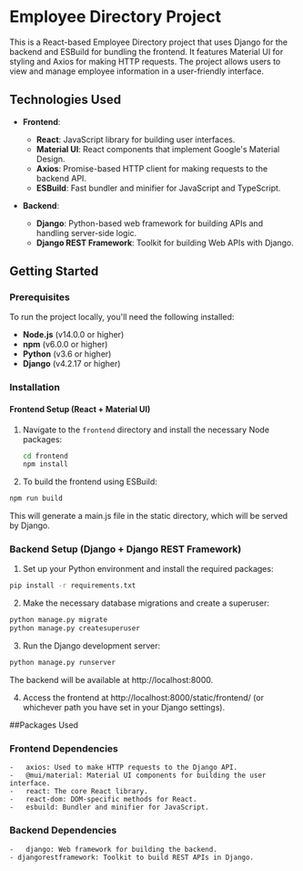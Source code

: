 # Employee Directory Project

This is a React-based Employee Directory project that uses Django for the backend and ESBuild for bundling the frontend. It features Material UI for styling and Axios for making HTTP requests. The project allows users to view and manage employee information in a user-friendly interface.

## Technologies Used

- **Frontend**:
  - **React**: JavaScript library for building user interfaces.
  - **Material UI**: React components that implement Google's Material Design.
  - **Axios**: Promise-based HTTP client for making requests to the backend API.
  - **ESBuild**: Fast bundler and minifier for JavaScript and TypeScript.
  
- **Backend**:
  - **Django**: Python-based web framework for building APIs and handling server-side logic.
  - **Django REST Framework**: Toolkit for building Web APIs with Django.

## Getting Started

### Prerequisites

To run the project locally, you'll need the following installed:

- **Node.js** (v14.0.0 or higher)
- **npm** (v6.0.0 or higher)
- **Python** (v3.6 or higher)
- **Django** (v4.2.17 or higher)

### Installation

#### Frontend Setup (React + Material UI)

1. Navigate to the `frontend` directory and install the necessary Node packages:

   ```bash
   cd frontend
   npm install

2.	To build the frontend using ESBuild:
   ```bash
   npm run build
  ```
This will generate a main.js file in the static directory, which will be served by Django.

### Backend Setup (Django + Django REST Framework)
1.	Set up your Python environment and install the required packages:
   ```bash
  pip install -r requirements.txt
```
2.	Make the necessary database migrations and create a superuser:
   ```bash
  python manage.py migrate
  python manage.py createsuperuser
  ```
3.	Run the Django development server:
   ```bash
  python manage.py runserver
  ```
The backend will be available at http://localhost:8000.

4.	Access the frontend at http://localhost:8000/static/frontend/ (or whichever path you have set in your Django settings).

##Packages Used

### Frontend Dependencies
	-	axios: Used to make HTTP requests to the Django API.
	-	@mui/material: Material UI components for building the user interface.
	-	react: The core React library.
	-	react-dom: DOM-specific methods for React.
	-	esbuild: Bundler and minifier for JavaScript.

### Backend Dependencies
	-	django: Web framework for building the backend.
	- djangorestframework: Toolkit to build REST APIs in Django.
